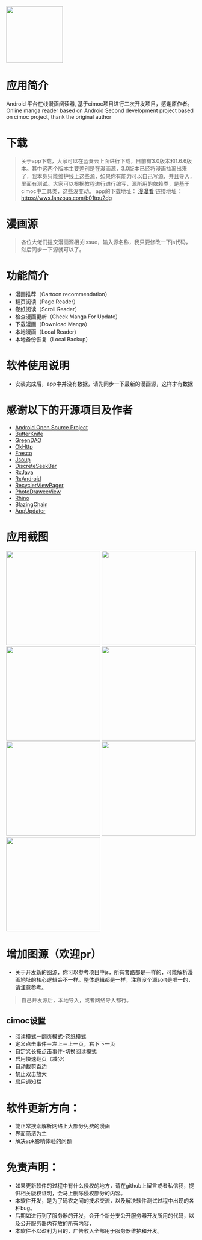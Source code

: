 <img src="./images/app_icon.png" width="150">

# 应用简介

Android 平台在线漫画阅读器, 基于cimoc项目进行二次开发项目，感谢原作者。
Online manga reader based on Android
Second development project based on cimoc project, thank the original author


# 下载
> 关于app下载，大家可以在蓝奏云上面进行下载，目前有3.0版本和1.6.6版本。其中这两个版本主要差别是在漫画源，3.0版本已经将漫画抽离出来了，我本身只能维护线上这些源，如果你有能力可以自己写源，并且导入，里面有测试。大家可以根据教程进行进行编写，源所用的依赖类，是基于cimoc中工具类，这些没变动。
> app的下载地址： [漫漫看](https://wws.lanzous.com/b01tpu2dg)
> 链接地址：https://wws.lanzous.com/b01tpu2dg



# 漫画源
> 各位大佬们提交漫画源相关issue，输入源名称，我只要修改一下js代码，然后同步一下源就可以了。

# 功能简介
- 漫画推荐（Cartoon recommendation）
- 翻页阅读（Page Reader）
- 卷纸阅读（Scroll Reader）
- 检查漫画更新（Check Manga For Update）
- 下载漫画（Download Manga）
- 本地漫画（Local Reader）
- 本地备份恢复（Local Backup）

# 软件使用说明
- 安装完成后，app中并没有数据，请先同步一下最新的漫画源，这样才有数据


# 感谢以下的开源项目及作者
- [Android Open Source Project](http://source.android.com/)
- [ButterKnife](https://github.com/JakeWharton/butterknife)
- [GreenDAO](https://github.com/greenrobot/greenDAO)
- [OkHttp](https://github.com/square/okhttp)
- [Fresco](https://github.com/facebook/fresco)
- [Jsoup](https://github.com/jhy/jsoup)
- [DiscreteSeekBar](https://github.com/AnderWeb/discreteSeekBar)
- [RxJava](https://github.com/ReactiveX/RxJava)
- [RxAndroid](https://github.com/ReactiveX/RxAndroid)
- [RecyclerViewPager](https://github.com/lsjwzh/RecyclerViewPager)
- [PhotoDraweeView](https://github.com/ongakuer/PhotoDraweeView)
- [Rhino](https://github.com/mozilla/rhino)
- [BlazingChain](https://github.com/tommyettinger/BlazingChain)
- [AppUpdater](https://gitee.com/jenly1314/AppUpdater)


# 应用截图
<img src="./images/1.jpg" width="250">
<img src="./images/2.jpg" width="250">
<img src="./images/3.jpg" width="250">
<img src="./images/4.jpg" width="250">
<img src="./images/5.jpg" width="250">
<img src="./images/6.jpg" width="250">
<img src="./images/7.jpg" width="250">

# 增加图源（欢迎pr）
- 关于开发新的图源，你可以参考项目中js，所有套路都是一样的，可能解析漫画地址的核心逻辑会不一样。整体逻辑都是一样，注意没个源sort是唯一的，请注意参考。
> 自己开发源后，本地导入，或者网络导入都行。


## cimoc设置
- 阅读模式－翻页模式-卷纸模式
- 定义点击事件－左上－上一页，右下下一页
- 自定义长按点击事件-切换阅读模式
- 启用快速翻页（减少）
- 自动裁剪百边
- 禁止双击放大
- 启用通知栏


# 软件更新方向：
- 能正常搜索解析网络上大部分免费的漫画
- 界面简洁为主
- 解决apk影响体验的问题


# 免责声明：
- 如果更新软件的过程中有什么侵权的地方，请在github上留言或者私信我，提供相关版权证明，会马上删除侵权部分的内容。
- 本软件开发，是为了码农之间的技术交流，以及解决软件测试过程中出现的各种bug。
- 后期如进行到了服务器的开发，会开个新分支公开服务器开发所用的代码，以及公开服务器内存放的所有内容，
- 本软件不以盈利为目的，广告收入全部用于服务器维护和开发。
